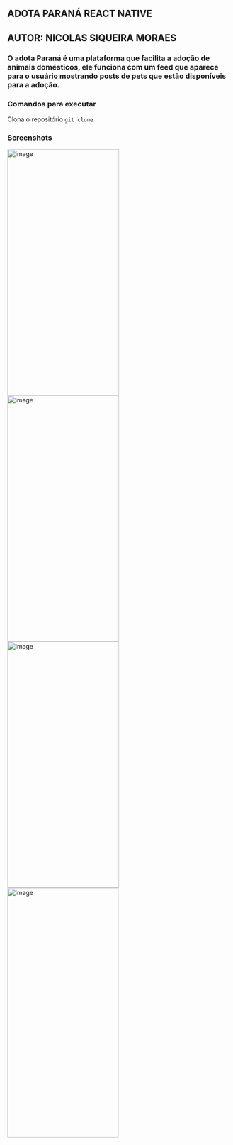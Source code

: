 ## ADOTA PARANÁ REACT NATIVE

## AUTOR: NICOLAS SIQUEIRA MORAES

### O adota Paraná é uma plataforma que facilita a adoção de animais domésticos, ele funciona com um feed que aparece para o usuário mostrando posts de pets que estão disponíveis para a adoção.

### Comandos para executar

Clona o repositório `git clone`

### Screenshots
<img width="252" height="555" alt="image" src="https://github.com/user-attachments/assets/b1041f2a-eecc-47cd-913b-31d57b5efc1c" />
<img width="252" height="555" alt="image" src="https://github.com/user-attachments/assets/e5e4ca47-ef31-47d5-9ad8-25d5c9a31615" />
<img width="252" height="555" alt="image" src="https://github.com/user-attachments/assets/b9e6eced-95cb-4c82-af27-344b1e2e14d6" />
<img width="251" height="563" alt="image" src="https://github.com/user-attachments/assets/74df4ed1-f3b3-44b5-95c0-a7e85e1fb1c3" />


